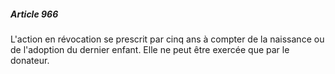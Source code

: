 ##### Article 966

L'action en révocation se prescrit par cinq ans à compter de la naissance ou de l'adoption du dernier enfant. Elle ne peut être exercée que par le donateur.

